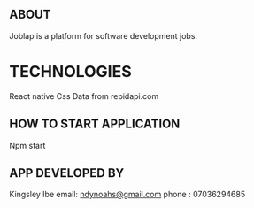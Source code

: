 ## ABOUT

Joblap is a platform for software development jobs.

# TECHNOLOGIES

React native
Css
Data from repidapi.com

## HOW TO START APPLICATION

Npm start

## APP DEVELOPED BY

Kingsley Ibe
email: ndynoahs@gmail.com
phone : 07036294685

